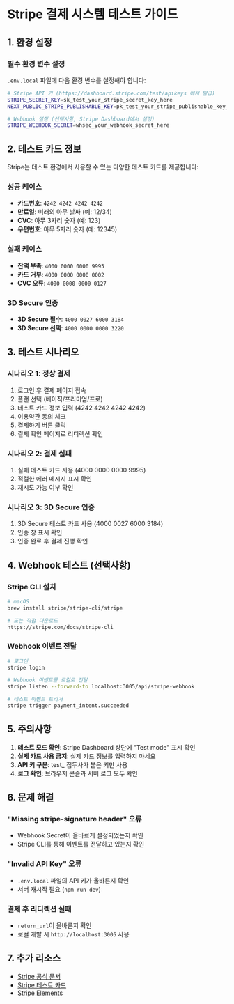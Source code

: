 # Stripe 결제 시스템 테스트 가이드

## 1. 환경 설정

### 필수 환경 변수 설정
`.env.local` 파일에 다음 환경 변수를 설정해야 합니다:

```bash
# Stripe API 키 (https://dashboard.stripe.com/test/apikeys 에서 발급)
STRIPE_SECRET_KEY=sk_test_your_stripe_secret_key_here
NEXT_PUBLIC_STRIPE_PUBLISHABLE_KEY=pk_test_your_stripe_publishable_key_here

# Webhook 설정 (선택사항, Stripe Dashboard에서 설정)
STRIPE_WEBHOOK_SECRET=whsec_your_webhook_secret_here
```

## 2. 테스트 카드 정보

Stripe는 테스트 환경에서 사용할 수 있는 다양한 테스트 카드를 제공합니다:

### 성공 케이스
- **카드번호**: `4242 4242 4242 4242`
- **만료일**: 미래의 아무 날짜 (예: 12/34)
- **CVC**: 아무 3자리 숫자 (예: 123)
- **우편번호**: 아무 5자리 숫자 (예: 12345)

### 실패 케이스
- **잔액 부족**: `4000 0000 0000 9995`
- **카드 거부**: `4000 0000 0000 0002`
- **CVC 오류**: `4000 0000 0000 0127`

### 3D Secure 인증
- **3D Secure 필수**: `4000 0027 6000 3184`
- **3D Secure 선택**: `4000 0000 0000 3220`

## 3. 테스트 시나리오

### 시나리오 1: 정상 결제
1. 로그인 후 결제 페이지 접속
2. 플랜 선택 (베이직/프리미엄/프로)
3. 테스트 카드 정보 입력 (4242 4242 4242 4242)
4. 이용약관 동의 체크
5. 결제하기 버튼 클릭
6. 결제 확인 페이지로 리디렉션 확인

### 시나리오 2: 결제 실패
1. 실패 테스트 카드 사용 (4000 0000 0000 9995)
2. 적절한 에러 메시지 표시 확인
3. 재시도 가능 여부 확인

### 시나리오 3: 3D Secure 인증
1. 3D Secure 테스트 카드 사용 (4000 0027 6000 3184)
2. 인증 창 표시 확인
3. 인증 완료 후 결제 진행 확인

## 4. Webhook 테스트 (선택사항)

### Stripe CLI 설치
```bash
# macOS
brew install stripe/stripe-cli/stripe

# 또는 직접 다운로드
https://stripe.com/docs/stripe-cli
```

### Webhook 이벤트 전달
```bash
# 로그인
stripe login

# Webhook 이벤트를 로컬로 전달
stripe listen --forward-to localhost:3005/api/stripe-webhook

# 테스트 이벤트 트리거
stripe trigger payment_intent.succeeded
```

## 5. 주의사항

1. **테스트 모드 확인**: Stripe Dashboard 상단에 "Test mode" 표시 확인
2. **실제 카드 사용 금지**: 실제 카드 정보를 입력하지 마세요
3. **API 키 구분**: test_ 접두사가 붙은 키만 사용
4. **로그 확인**: 브라우저 콘솔과 서버 로그 모두 확인

## 6. 문제 해결

### "Missing stripe-signature header" 오류
- Webhook Secret이 올바르게 설정되었는지 확인
- Stripe CLI를 통해 이벤트를 전달하고 있는지 확인

### "Invalid API Key" 오류
- `.env.local` 파일의 API 키가 올바른지 확인
- 서버 재시작 필요 (`npm run dev`)

### 결제 후 리디렉션 실패
- `return_url`이 올바른지 확인
- 로컬 개발 시 `http://localhost:3005` 사용

## 7. 추가 리소스

- [Stripe 공식 문서](https://stripe.com/docs)
- [Stripe 테스트 카드](https://stripe.com/docs/testing)
- [Stripe Elements](https://stripe.com/docs/stripe-js)
